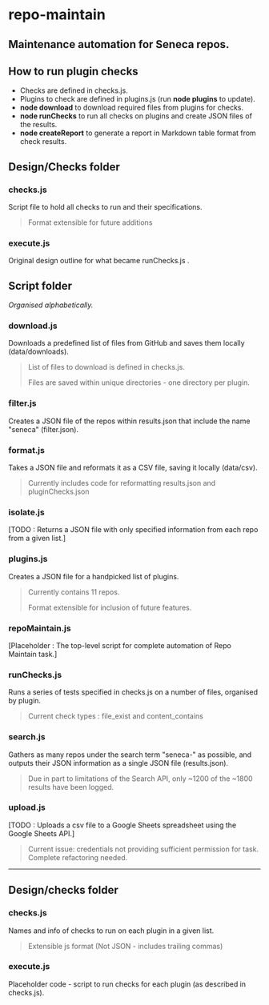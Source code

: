 # repo-maintain

Maintenance automation for Seneca repos.
---

## How to run plugin checks
- Checks are defined in checks.js.
- Plugins to check are defined in plugins.js (run **node plugins** to update).
- **node download** to download required files from plugins for checks.
- **node runChecks** to run all checks on plugins and create JSON files of the results.
- **node createReport** to generate a report in Markdown table format from check results.

## Design/Checks folder
### checks.js
Script file to hold all checks to run and their specifications.
> Format extensible for future additions

### execute.js
Original design outline for what became runChecks.js .


## Script folder
*Organised alphabetically.*

### download.js
Downloads a predefined list of files from GitHub and saves them locally (data/downloads).
> List of files to download is defined in checks.js.
> 
> Files are saved within unique directories - one directory per plugin.

### filter.js
Creates a JSON file of the repos within results.json that include the name "seneca" (filter.json).  

### format.js
Takes a JSON file and reformats it as a CSV file, saving it locally (data/csv).
> Currently includes code for reformatting results.json and pluginChecks.json

### isolate.js
[TODO : Returns a JSON file with only specified information from each repo from a given list.]

### plugins.js
Creates a JSON file for a handpicked list of plugins.
> Currently contains 11 repos.
>
> Format extensible for inclusion of future features.

### repoMaintain.js
[Placeholder : The top-level script for complete automation of Repo Maintain task.]

### runChecks.js
Runs a series of tests specified in checks.js on a number of files, organised by plugin.
> Current check types : file_exist and content_contains

### search.js
Gathers as many repos under the search term "seneca-" as possible, and outputs their JSON information as a single JSON file (results.json).
> Due in part to limitations of the Search API, only ~1200 of the ~1800 results have been logged.

### upload.js
[TODO : Uploads a csv file to a Google Sheets spreadsheet using the Google Sheets API.]
> Current issue: credentials not providing sufficient permission for task. Complete refactoring needed.

---
## Design/checks folder
### checks.js
Names and info of checks to run on each plugin in a given list.
> Extensible js format (Not JSON - includes trailing commas)

### execute.js
Placeholder code - script to run checks for each plugin (as described in checks.js).